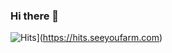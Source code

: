 ### Hi there 👋
<!--
![ViewCount](https://views.whatilearened.today/views/github/wan-nan/wan-nan.svg)
-->
![Hits](https://hits.seeyoufarm.com/api/count/incr/badge.svg?url=https%3A%2F%2Fgithub.com%2Fwan-nan&count_bg=%2379C83D&title_bg=%236DA1D0&icon=awesomelists.svg&icon_color=%231E1C1C&title=visitor&edge_flat=false)](https://hits.seeyoufarm.com)
<!--
**wan-nan/wan-nan** is a ✨ _special_ ✨ repository because its `README.md` (this file) appears on your GitHub profile.

Here are some ideas to get you started:

- 🔭 I’m currently working on ...
- 🌱 I’m currently learning ...
- 👯 I’m looking to collaborate on ...
- 🤔 I’m looking for help with ...
- 💬 Ask me about ...
- 📫 How to reach me: ...
- 😄 Pronouns: ...
- ⚡ Fun fact: ...
-->
